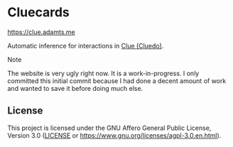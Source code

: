 # Cluecards

<https://clue.adamts.me>

Automatic inference for interactions in [Clue (Cluedo)](https://en.wikipedia.org/wiki/Cluedo).

> [!NOTE]  
> The website is very ugly right now. It is a work-in-progress.
> I only committed this initial commit because I had done a decent amount of work
> and wanted to save it before doing much else.

## License

This project is licensed under the GNU Affero General Public License, Version 3.0
([LICENSE](LICENSE) or <https://www.gnu.org/licenses/agpl-3.0.en.html>).
